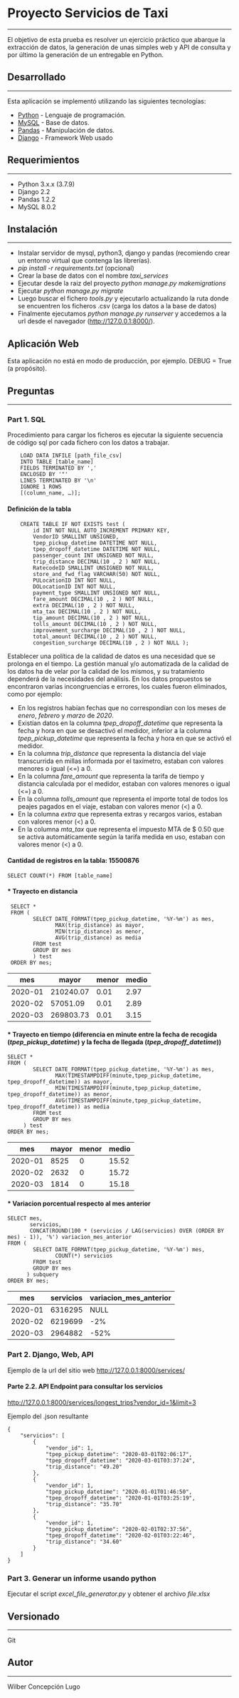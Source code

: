 # Proyecto Servicios de Taxi 
***
El objetivo de esta prueba es resolver un ejercicio práctico que abarque la extracción de datos, la generación de unas simples web y API de consulta y por último la generación de un entregable en Python.

## Desarrollado  
***
Esta aplicación se implementó utilizando las siguientes tecnologías:

* [Python](https://www.python.org/) - Lenguaje de programación.
* [MySQL](https://www.mysql.com/) - Base de datos.
* [Pandas](https://pandas.pydata.org/) - Manipulación de datos.
* [Django](https://www.djangoproject.com/) - Framework Web usado

## Requerimientos
***
* Python 3.x.x (3.7.9)
* Django 2.2
* Pandas 1.2.2
* MySQL 8.0.2

## Instalación
*** 
- Instalar servidor de mysql, python3, django y pandas (recomiendo crear un entorno virtual que contenga las librerías).
- *pip install -r requirements.txt* (opcional)
- Crear la base de datos con el nombre _taxi_services_
- Ejecutar desde la raiz del proyecto *python manage.py makemigrations* 
- Ejecutar *python manage.py migrate*
- Luego buscar el fichero _tools.py_ y ejecutarlo actualizando la ruta donde se encuentren los ficheros .csv (carga los datos a la base de datos)
- Finalmente ejecutamos *python manage.py runserver* y accedemos a la url desde el navegador (http://127.0.0.1:8000/).

## Aplicación Web
Esta aplicación no está en modo de producción, por ejemplo. DEBUG = True (a propósito).

## Preguntas
***
### Part 1. SQL

Procedimiento para cargar los ficheros es ejecutar la siguiente secuencia de código sql por cada fichero con los datos a trabajar. 
``` 
	LOAD DATA INFILE [path_file_csv] 
	INTO TABLE [table_name]
	FIELDS TERMINATED BY ',' 
	ENCLOSED BY '"' 
	LINES TERMINATED BY '\n' 
	IGNORE 1 ROWS 
	[(column_name, …)];
```
#### Definición de la tabla
``` 
	CREATE TABLE IF NOT EXISTS test ( 
		id INT NOT NULL AUTO_INCREMENT PRIMARY KEY, 
		VendorID SMALLINT UNSIGNED, 
		tpep_pickup_datetime DATETIME NOT NULL, 
		tpep_dropoff_datetime DATETIME NOT NULL, 
		passenger_count INT UNSIGNED NOT NULL, 
		trip_distance DECIMAL(10 , 2 ) NOT NULL, 
		RatecodeID SMALLINT UNSIGNED NOT NULL, 
		store_and_fwd_flag VARCHAR(50) NOT NULL, 
		PULocationID INT NOT NULL, 
		DOLocationID INT NOT NULL, 
		payment_type SMALLINT UNSIGNED NOT NULL, 
		fare_amount DECIMAL(10 , 2 ) NOT NULL, 
		extra DECIMAL(10 , 2 ) NOT NULL, 
		mta_tax DECIMAL(10 , 2 ) NOT NULL, 
		tip_amount DECIMAL(10 , 2 ) NOT NULL, 
		tolls_amount DECIMAL(10 , 2 ) NOT NULL, 
		improvement_surcharge DECIMAL(10 , 2 ) NOT NULL, 
		total_amount DECIMAL(10 , 2 ) NOT NULL, 
		congestion_surcharge DECIMAL(10 , 2 ) NOT NULL );
```

Establecer una política de la calidad de datos es una necesidad que se prolonga en el tiempo. La gestión manual y/o automatizada de la calidad de los datos ha de velar por la calidad de los mismos, y su tratamiento dependerá de la necesidades del análisis. En los datos propuestos se encontraron varias incongruencias e errores, los cuales fueron eliminados, como por ejemplo:
* En los registros habían fechas que no correspondían con los meses de _enero_, _febrero_ y _marzo_ de _2020_.
* Existían datos en la columna _tpep_dropoff_datetime_ que representa la fecha y hora en que se desactivó el medidor, inferior a la columna _tpep_pickup_datetime_ que representa la fecha y hora en que se activó el medidor.
* En la columna _trip_distance_ que representa la distancia del viaje transcurrida en millas informada por el taxímetro, estaban con valores menores o igual (<=) a 0.
* En la columna _fare_amount_ que representa la tarifa de tiempo y distancia calculada por el medidor, estaban con valores menores o igual (<=) a 0.
* En la columna _tolls_amount_ que representa el importe total de todos los peajes pagados en el viaje, estaban con valores menor (<) a 0.
* En la columna _extra_ que representa extras y recargos varios, estaban con valores menor (<) a 0.
* En la columna _mta_tax_ que representa el impuesto MTA de $ 0.50 que se activa automáticamente según la tarifa medida en uso, estaban con valores menor (<) a 0. 

#### Cantidad de registros en la tabla: 15500876

```
SELECT COUNT(*) FROM [table_name]
```

#### * Trayecto en distancia
```
 SELECT * 
 FROM ( 
 		SELECT DATE_FORMAT(tpep_pickup_datetime, '%Y-%m') as mes, 
 			   MAX(trip_distance) as mayor, 
 			   MIN(trip_distance) as menor, 
 			   AVG(trip_distance) as media 
 		FROM test 
 		GROUP BY mes 
 		) test 
 ORDER BY mes;
 ```
|mes| mayor| menor| medio|
|---|------|------|------|
| 2020-01| 210240.07| 0.01| 2.97|
| 2020-02| 57051.09| 0.01| 2.89|
| 2020-03 |269803.73| 0.01 |3.15|

#### * Trayecto en tiempo (diferencia en minute entre la fecha de recogida (_tpep_pickup_datetime_) y la fecha de llegada (_tpep_dropoff_datetime_))
```
SELECT * 
FROM ( 
		SELECT DATE_FORMAT(tpep_pickup_datetime, '%Y-%m') as mes, 
		       MAX(TIMESTAMPDIFF(minute,tpep_pickup_datetime, tpep_dropoff_datetime)) as mayor, 
		       MIN(TIMESTAMPDIFF(minute,tpep_pickup_datetime, tpep_dropoff_datetime)) as menor, 
		       AVG(TIMESTAMPDIFF(minute,tpep_pickup_datetime, tpep_dropoff_datetime)) as media 
		FROM test 
		GROUP BY mes
	 ) test 
ORDER BY mes; 
```
|mes| mayor| menor| medio|
|---|------|------|------|
|2020-01| 8525| 0| 15.52|
|2020-02| 2632| 0| 15.72|
|2020-03| 1814| 0 |15.18|

#### * Variacion porcentual respecto al mes anterior
```
SELECT mes, 
	   servicios, 
	   CONCAT(ROUND(100 * (servicios / LAG(servicios) OVER (ORDER BY mes) - 1)), '%') variacion_mes_anterior 
FROM ( 
		SELECT DATE_FORMAT(tpep_pickup_datetime, '%Y-%m') mes, 
		       COUNT(*) servicios 
		FROM test 
		GROUP BY mes
	  ) subquery 
ORDER BY mes;
```

|mes |servicios| variacion_mes_anterior|
|----|---------|-----------------------|
| 2020-01| 6316295| NULL|
| 2020-02| 6219699| -2%|
| 2020-03| 2964882| -52%|

### Part 2. Django, Web, API
Ejemplo de la url del sitio web
http://127.0.0.1:8000/services/

#### Parte 2.2. API Endpoint para consultar los servicios
http://127.0.0.1:8000/services/longest_trips?vendor_id=1&limit=3

Ejemplo del .json resultante
```
{
    "servicios": [
        {
            "vendor_id": 1,
            "tpep_pickup_datetime": "2020-03-01T02:06:17",
            "tpep_dropoff_datetime": "2020-03-01T03:37:24",
            "trip_distance": "49.20"
        },
        {
            "vendor_id": 1,
            "tpep_pickup_datetime": "2020-01-01T01:46:50",
            "tpep_dropoff_datetime": "2020-01-01T03:25:19",
            "trip_distance": "35.70"
        },
        {
            "vendor_id": 1,
            "tpep_pickup_datetime": "2020-02-01T02:37:56",
            "tpep_dropoff_datetime": "2020-02-01T03:22:46",
            "trip_distance": "34.60"
        }
    ]
}
```

### Part 3. Generar un informe usando python
Ejecutar el script _excel_file_generator.py_ y obtener el archivo _file.xlsx_

## Versionado
***
Git

## Autor
***
Wilber Concepción Lugo